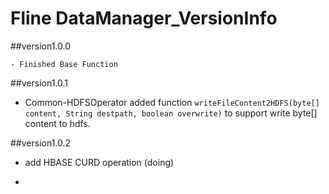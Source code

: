 Fline DataManager_VersionInfo
=============================

##version1.0.0

	- Finished Base Function

##version1.0.1

- Common-HDFSOperator added function `writeFileContent2HDFS(byte[] content, String destpath, boolean overwrite)` to support write byte[] content to hdfs.

##version1.0.2

- add HBASE CURD operation (doing)

- 
